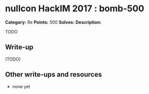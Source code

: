 # nullcon HackIM 2017 : bomb-500

**Category:** Re
**Points:** 500
**Solves:** 
**Description:**

TODO

## Write-up

(TODO)

## Other write-ups and resources

* none yet
